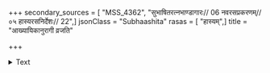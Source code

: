 +++
secondary_sources = [ "MSS_4362", "सुभाषितरत्नभाण्डागारः// 06 नवरसप्रकरणम्// ०५ हास्यरसनिर्देशः// 22",]
jsonClass = "Subhaashita"
rasas = [ "हास्यम्",]
title = "आख्यायिकानुरागी व्रजति"

+++

<details><summary>Text</summary>

आख्यायिकानुरागी व्रजति सदा पुण्यपुस्तकं श्रोतुम्।  
दष्ट इव कृष्णसर्पैः पलायते दानधर्मेभ्यः॥
</details>
